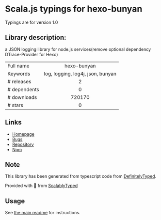 
# Scala.js typings for hexo-bunyan

Typings are for version 1.0

## Library description:
a JSON logging library for node.js services(remove optional dependency DTrace-Provider for Hexo)

|                    |                 |
| ------------------ | :-------------: |
| Full name          | hexo-bunyan |
| Keywords           | log, logging, log4j, json, bunyan |
| # releases         | 2 |
| # dependents       | 0 |
| # downloads        | 720170 |
| # stars            | 0 |

## Links
- [Homepage](https://github.com/hexojs/hexo-bunyan#readme)
- [Bugs](https://github.com/hexojs/hexo-bunyan/issues)
- [Repository](https://github.com/hexojs/hexo-bunyan)
- [Npm](https://www.npmjs.com/package/hexo-bunyan)
    


## Note
This library has been generated from typescript code from [DefinitelyTyped](https://definitelytyped.org).

Provided with :purple_heart: from [ScalablyTyped](https://github.com/oyvindberg/ScalablyTyped)

## Usage
See [the main readme](../../readme.md) for instructions.


